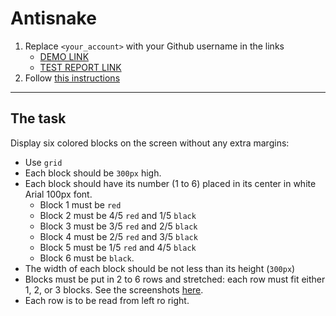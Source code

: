 # Antisnake

1. Replace `<your_account>` with your Github username in the links
   - [DEMO LINK](https://Mikhail-88.github.io/layout_antisnake/)
   - [TEST REPORT LINK](https://Mikhail-88.github.io/layout_antisnake/report/html_report/)
2. Follow [this instructions](https://mate-academy.github.io/layout_task-guideline/)

---

## The task

Display six colored blocks on the screen without any extra margins:

- Use `grid`
- Each block should be `300px` high.
- Each block should have its number (1 to 6) placed in its center in white Arial 100px font.
  - Block 1 must be `red`
  - Block 2 must be 4/5 `red` and 1/5 `black`
  - Block 3 must be 3/5 `red` and 2/5 `black`
  - Block 4 must be 2/5 `red` and 3/5 `black`
  - Block 5 must be 1/5 `red` and 4/5 `black`
  - Block 6 must be `black`.
- The width of each block should be not less than its height (`300px`)
- Blocks must be put in 2 to 6 rows and stretched: each row must fit either 1, 2, or 3 blocks.
  See the screenshots [here](./reference).
- Each row is to be read from left ro right.
